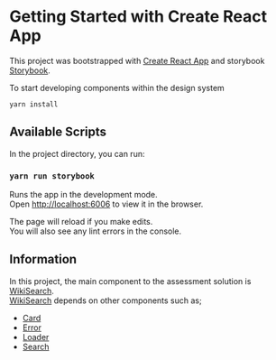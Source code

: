 # Getting Started with Create React App

This project was bootstrapped with [Create React App](https://github.com/facebook/create-react-app)
and storybook [Storybook](https://storybook.js.org/).

To start developing components within the design system

`yarn install`  

## Available Scripts

In the project directory, you can run:

### `yarn run storybook`

Runs the app in the development mode.\
Open [http://localhost:6006](http://localhost:6006) to view it in the browser.

The page will reload if you make edits.\
You will also see any lint errors in the console.

## Information

In this project, the main component to the assessment solution is [WikiSearch](http://localhost:6006/?path=/story/wikipedia-wikisearch--search).\
[WikiSearch](http://localhost:6006/?path=/story/wikipedia-wikisearch--search) depends on other components such as;
* [Card](http://localhost:6006/?path=/story/wikipedia-card--query-card)
* [Error](http://localhost:6006/?path=/story/wikipedia-error--error-content)
* [Loader](http://localhost:6006/?path=/story/wikipedia-loader--custom-loader)
* [Search](http://localhost:6006/?path=/story/wikipedia-search--search-input)
